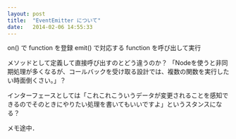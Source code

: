 ```yaml
---
layout: post
title:  "EventEmitter について"
date:   2014-02-06 14:55:33
---
```


on() で function を登録
emit() で対応する function を呼び出して実行

メソッドとして定義して直接呼び出すのとどう違うのか？
「Nodeを使うと非同期処理が多くなるが、コールバックを受け取る設計では、複数の関数を実行したい時面倒くさい。」？

インターフェースとしては「これこれこういうデータが変更されることを感知できるのでそのときにやりたい処理を書いてもいいですよ」というスタンスになる？

メモ途中．
